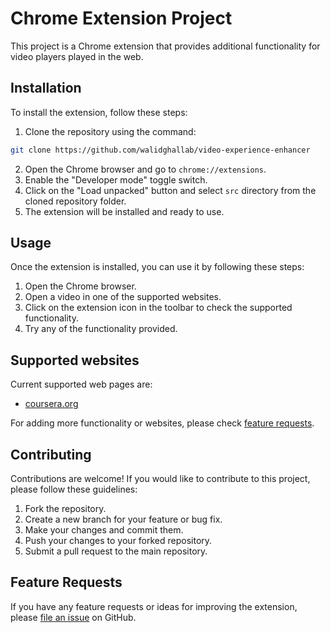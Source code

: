 # Chrome Extension Project

This project is a Chrome extension that provides additional functionality for video players played in the web.

## Installation

To install the extension, follow these steps:

1. Clone the repository using the command:

```bash
git clone https://github.com/walidghallab/video-experience-enhancer
```

2. Open the Chrome browser and go to `chrome://extensions`.
3. Enable the "Developer mode" toggle switch.
4. Click on the "Load unpacked" button and select `src` directory from the cloned repository folder.
5. The extension will be installed and ready to use.

## Usage

Once the extension is installed, you can use it by following these steps:

1. Open the Chrome browser.
2. Open a video in one of the supported websites.
3. Click on the extension icon in the toolbar to check the supported functionality.
4. Try any of the functionality provided.

## Supported websites

Current supported web pages are:

- [coursera.org](https://www.coursera.org/)

For adding more functionality or websites, please check [feature requests](#feature-requests).

## Contributing

Contributions are welcome! If you would like to contribute to this project, please follow these guidelines:

1. Fork the repository.
2. Create a new branch for your feature or bug fix.
3. Make your changes and commit them.
4. Push your changes to your forked repository.
5. Submit a pull request to the main repository.

## Feature Requests

If you have any feature requests or ideas for improving the extension, please [file an issue](https://github.com/walidghallab/video-experience-enhancer/issues) on GitHub.
